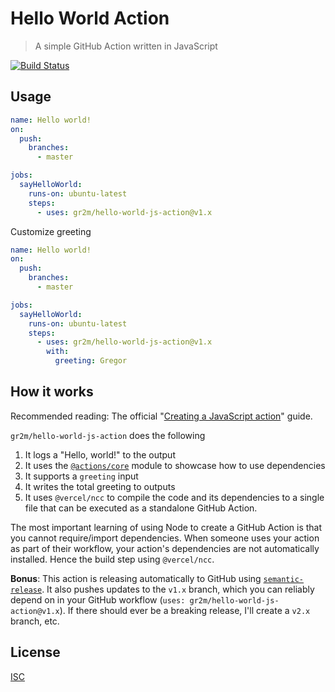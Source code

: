 # Hello World Action

> A simple GitHub Action written in JavaScript

[![Build Status](https://github.com/gr2/hello-world-js-action/workflows/Test/badge.svg)](https://github.com/gr2/hello-world-js-action/actions)

## Usage

```yml
name: Hello world!
on:
  push:
    branches:
      - master

jobs:
  sayHelloWorld:
    runs-on: ubuntu-latest
    steps:
      - uses: gr2m/hello-world-js-action@v1.x
```

Customize greeting

```yml
name: Hello world!
on:
  push:
    branches:
      - master

jobs:
  sayHelloWorld:
    runs-on: ubuntu-latest
    steps:
      - uses: gr2m/hello-world-js-action@v1.x
        with:
          greeting: Gregor
```

## How it works

Recommended reading: The official "[Creating a JavaScript action](https://docs.github.com/en/actions/creating-actions/creating-a-javascript-action)" guide.

`gr2m/hello-world-js-action` does the following

1. It logs a "Hello, world!" to the output
2. It uses the [`@actions/core`](https://github.com/actions/toolkit/tree/main/packages/core) module to showcase how to use dependencies
3. It supports a `greeting` input
4. It writes the total greeting to outputs
5. It uses `@vercel/ncc` to compile the code and its dependencies to a single file that can be executed as a standalone GitHub Action.

The most important learning of using Node to create a GitHub Action is that you cannot require/import dependencies. When someone uses your action as part of their workflow, your action's dependencies are not automatically installed. Hence the build step using `@vercel/ncc`.

**Bonus**: This action is releasing automatically to GitHub using [`semantic-release`](https://github.com/semantic-release). It also pushes updates to the `v1.x` branch, which you can reliably depend on in your GitHub workflow (`uses: gr2m/hello-world-js-action@v1.x`). If there should ever be a breaking release, I'll create a `v2.x` branch, etc.

## License

[ISC](LICENSE)

